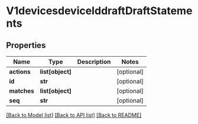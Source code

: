 # V1devicesdeviceIddraftDraftStatements

## Properties
Name | Type | Description | Notes
------------ | ------------- | ------------- | -------------
**actions** | **list[object]** |  | [optional] 
**id** | **str** |  | [optional] 
**matches** | **list[object]** |  | [optional] 
**seq** | **str** |  | [optional] 

[[Back to Model list]](../README.md#documentation-for-models) [[Back to API list]](../README.md#documentation-for-api-endpoints) [[Back to README]](../README.md)

